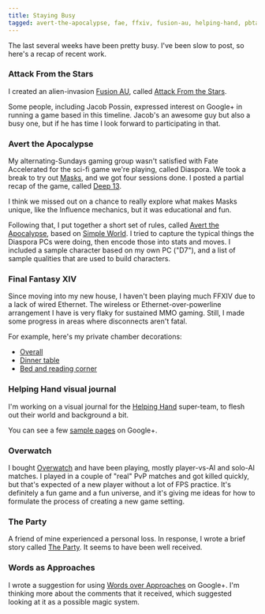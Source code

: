 ```yaml
---
title: Staying Busy
tagged: avert-the-apocalypse, fae, ffxiv, fusion-au, helping-hand, pbta
---
```


The last several weeks have been pretty busy.
I've been slow to post, so here's a recap of recent work.

<!-- more -->

### Attack From the Stars

I created an alien-invasion [Fusion AU](/blog/2016-05-16-fusion-au.html),
called [Attack From the Stars](/assets/rpg/AttackfromtheStars.pdf).

Some people, including Jacob Possin, expressed interest on Google+ in
running a game based in this timeline.
Jacob's an awesome guy but also a busy one, but if he has time
I look forward to participating in that.

### Avert the Apocalypse

My alternating-Sundays gaming group wasn't satisfied with Fate Accelerated
for the sci-fi game we're playing, called Diaspora.
We took a break to try out [Masks](http://www.magpiegames.com/masks/),
and we got four sessions done.
I posted a partial recap of the game, called [Deep 13](/games/deep-13.html).

I think we missed out on a chance to really explore what makes Masks unique,
like the Influence mechanics, but it was educational and fun.

Following that, I put together a short set of rules, called
[Avert the Apocalypse](/assets/rpg/AvertTheApocalypse.pdf),
based on [Simple World](http://buriedwithoutceremony.com/simple-world/).
I tried to capture the typical things the Diaspora PCs were doing,
then encode those into stats and moves.
I included a sample character based on my own PC ("D7"),
and a list of sample qualities that are used to build characters.

### Final Fantasy XIV

Since moving into my new house, I haven't been playing much FFXIV
due to a lack of wired Ethernet.
The wireless or Ethernet-over-powerline arrangement I have is very flaky
for sustained MMO gaming.
Still, I made some progress in areas where disconnects aren't fatal.

For example, here's my private chamber decorations:

* [Overall](http://images.akamai.steamusercontent.com/ugc/487892324732064218/6B4C195C06428906E6823497CF1368B850337762/)
* [Dinner table](http://images.akamai.steamusercontent.com/ugc/494647093074407004/834FB11642381A0282E8C62DAE69A52B2091F56D/)
* [Bed and reading corner](http://images.akamai.steamusercontent.com/ugc/487892324732064527/9EA48AF106DB56ACEE8BC0A365B1E81C2D2B1574/)

### Helping Hand visual journal

I'm working on a visual journal for the
[Helping Hand](/fiction/helping-hand.html) super-team,
to flesh out their world and background a bit.

You can see a few
[sample pages](https://plus.google.com/+BillGarrett/posts/CxDNYHV4PvM)
on Google+.

### Overwatch

I bought [Overwatch](https://playoverwatch.com/en-us/) and have been
playing, mostly player-vs-AI and solo-AI matches.
I played in a couple of "real" PvP matches and got killed quickly,
but that's expected of a new player without a lot of FPS practice.
It's definitely a fun game and a fun universe,
and it's giving me ideas for how to formulate the process of creating
a new game setting.

### The Party

A friend of mine experienced a personal loss.
In response, I wrote a brief story called [The Party](/fiction/the-party.html).
It seems to have been well received.

### Words as Approaches

I wrote a suggestion for using
[Words over Approaches](https://plus.google.com/+BillGarrett/posts/ZzERjDqwiXH)
on Google+.
I'm thinking more about the comments that it received,
which suggested looking at it as a possible magic system.
